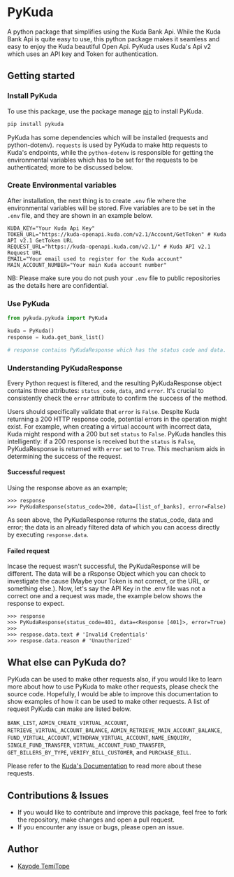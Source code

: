 # PyKuda

A python package that simplifies using the Kuda Bank Api. While the Kuda Bank Api is quite easy to use, this python package makes it seamless and easy to enjoy the Kuda beautiful Open Api. PyKuda uses Kuda's Api v2 which uses an API key and Token for authentication.

## Getting started

### Install PyKuda

To use this package, use the package manage [pip](https://pip.pypa.io/en/stable/) to install PyKuda.

```bash
pip install pykuda
```

PyKuda has some dependencies which will be installed (requests and python-dotenv). `requests` is used by PyKuda to make http requests to Kuda's endpoints, while the `python-dotenv` is responsible for getting the environmental variables which has to be set for the requests to be authenticated; more to be discussed below.

### Create Environmental variables

After installation, the next thing is to create `.env` file where the environmental variables will be stored. Five variables are to be set in the `.env` file, and they are shown in an example below.

```shell
KUDA_KEY="Your Kuda Api Key"
TOKEN_URL="https://kuda-openapi.kuda.com/v2.1/Account/GetToken" # Kuda API v2.1 GetToken URL
REQUEST_URL="https://kuda-openapi.kuda.com/v2.1/" # Kuda API v2.1 Request URL
EMAIL="Your email used to register for the Kuda account"
MAIN_ACCOUNT_NUMBER="Your main Kuda account number"
```

NB: Please make sure you do not push your `.env` file to public repositories as the details here are confidential.

### Use PyKuda

```python
from pykuda.pykuda import PyKuda

kuda = PyKuda()
response = kuda.get_bank_list()

# response contains PyKudaResponse which has the status code and data.
```

### Understanding PyKudaResponse

Every Python request is filtered, and the resulting PyKudaResponse object contains three attributes: `status_code`, `data`, and `error`. It's crucial to consistently check the `error` attribute to confirm the success of the method.

Users should specifically validate that `error` is `False`. Despite Kuda returning a 200 HTTP response code, potential errors in the operation might exist. For example, when creating a virtual account with incorrect data, Kuda might respond with a 200 but set `status` to `False`. PyKuda handles this intelligently: if a 200 response is received but the `status` is `False`, PyKudaResponse is returned with `error` set to `True`. This mechanism aids in determining the success of the request.

#### Successful request

Using the response above as an example;

```shell
>>> response
>>> PyKudaResponse(status_code=200, data=[list_of_banks], error=False)
```

As seen above, the PyKudaResponse returns the status_code, data and error; the data is an already filtered data of which you can access directly by executing `response.data`.

#### Failed request

Incase the request wasn't successful, the PyKudaResponse will be different. The data will be a rRsponse Object which you can check to investigate the cause (Maybe your Token is not correct, or the URL, or something else.). Now, let's say the API Key in the .env file was not a correct one and a request was made, the example below shows the response to expect.

```shell
>>> response
>>> PyKudaResponse(status_code=401, data=<Response [401]>, error=True)
>>>
>>> respose.data.text # 'Invalid Credentials'
>>> respose.data.reason # 'Unauthorized'
```

## What else can PyKuda do?

PyKuda can be used to make other requests also, if you would like to learn more about how to use PyKuda to make other requests, please check the source code. Hopefully, I would be able to improve this documentation to show examples of how it can be used to make other requests. A list of request PyKuda can make are listed below.

`BANK_LIST`, `ADMIN_CREATE_VIRTUAL_ACCOUNT`, `RETRIEVE_VIRTUAL_ACCOUNT_BALANCE`, `ADMIN_RETRIEVE_MAIN_ACCOUNT_BALANCE`, `FUND_VIRTUAL_ACCOUNT`, `WITHDRAW_VIRTUAL_ACCOUNT`, `NAME_ENQUIRY`, `SINGLE_FUND_TRANSFER`, `VIRTUAL_ACCOUNT_FUND_TRANSFER`, `GET_BILLERS_BY_TYPE`, `VERIFY_BILL_CUSTOMER`, and `PURCHASE_BILL`.

Please refer to the [Kuda's Documentation](https://kudabank.gitbook.io/kudabank/) to read more about these requests.

## Contributions & Issues

-   If you would like to contribute and improve this package, feel free to fork the repository, make changes and open a pull request.
-   If you encounter any issue or bugs, please open an issue.

## Author

-   [Kayode TemiTope](https://github.com/sir-temi)
